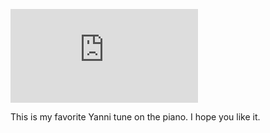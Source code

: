 <p/><div class='embed-container'><iframe src='http://www.youtube.com/embed/7s8BJa2Mu_I?showinfo=0' frameborder='0'></iframe></div>
<p>This is my favorite Yanni tune on the piano.  I hope you like it.</p>
